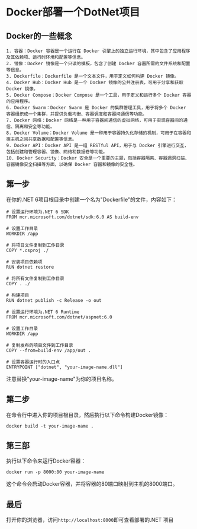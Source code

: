 
#  Docker部署一个DotNet项目

 
## Docker的一些概念

```
1. 容器：Docker 容器是一个运行在 Docker 引擎上的独立运行环境，其中包含了应用程序及其依赖项、运行时环境和配置等信息。
2. 镜像：Docker 镜像是一个只读的模板，包含了创建 Docker 容器所需的文件系统和配置等信息。
3. Dockerfile：Dockerfile 是一个文本文件，用于定义如何构建 Docker 镜像。
4. Docker Hub：Docker Hub 是一个 Docker 镜像的公共注册表，可用于分享和获取 Docker 镜像。
5. Docker Compose：Docker Compose 是一个工具，用于定义和运行多个 Docker 容器的应用程序。
6. Docker Swarm：Docker Swarm 是 Docker 的集群管理工具，用于将多个 Docker 容器组织成一个集群，并提供负载均衡、容器调度和容器间通信等功能。
7. Docker 网络：Docker 网络是一种用于容器间通信的虚拟网络，可用于实现容器间的通信、隔离和安全等功能。
8. Docker Volume：Docker Volume 是一种用于容器持久化存储的机制，可用于在容器和宿主机之间共享数据和配置等信息。
9. Docker API：Docker API 是一组 RESTful API，用于与 Docker 引擎进行交互，包括创建和管理容器、镜像、网络和数据卷等功能。
10. Docker Security：Docker 安全是一个重要的主题，包括容器隔离、容器漏洞扫描、容器镜像安全扫描等方面，以确保 Docker 容器和镜像的安全性。
```

## 第一步

在你的.NET 6项目根目录中创建一个名为"Dockerfile"的文件，内容如下：

```
# 设置运行环境为.NET 6 SDK
FROM mcr.microsoft.com/dotnet/sdk:6.0 AS build-env

# 设置工作目录
WORKDIR /app

# 将项目文件复制到工作目录
COPY *.csproj ./

# 安装项目依赖项
RUN dotnet restore

# 将所有文件复制到工作目录
COPY . ./

# 构建项目
RUN dotnet publish -c Release -o out

# 设置运行环境为.NET 6 Runtime
FROM mcr.microsoft.com/dotnet/aspnet:6.0

# 设置工作目录
WORKDIR /app

# 复制发布的项目文件到工作目录
COPY --from=build-env /app/out .

# 设置容器运行时的入口点
ENTRYPOINT ["dotnet", "your-image-name.dll"]

```

注意替换"your-image-name"为你的项目名称。

## 第二步
在命令行中进入你的项目根目录，然后执行以下命令构建Docker镜像：

```
docker build -t your-image-name .
```

## 第三部
执行以下命令来运行Docker容器：
```
docker run -p 8000:80 your-image-name
```
这个命令会启动Docker容器，并将容器的80端口映射到主机的8000端口。

## 最后

打开你的浏览器，访问`http://localhost:8000`即可查看部署的.NET 项目 

 